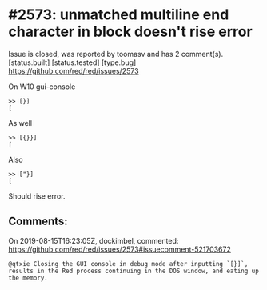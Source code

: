 
#2573: unmatched multiline end character in block doesn't rise error
================================================================================
Issue is closed, was reported by toomasv and has 2 comment(s).
[status.built] [status.tested] [type.bug]
<https://github.com/red/red/issues/2573>

On W10 gui-console
```
>> [}]
[
```
As well
```
>> [{}}]
[
```
Also
```
>> ["}]
[
```
Should rise error.


Comments:
--------------------------------------------------------------------------------

On 2019-08-15T16:23:05Z, dockimbel, commented:
<https://github.com/red/red/issues/2573#issuecomment-521703672>

    @qtxie Closing the GUI console in debug mode after inputting `[}]`, results in the Red process continuing in the DOS window, and eating up the memory.

